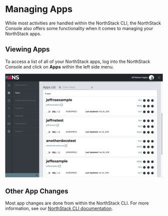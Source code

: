 # Managing Apps

While most activities are handled within the NorthStack CLI, the NorthStack Console also offers some functionality when it comes to managing your NorthStack apps.

## Viewing Apps

To access a list of all of your NorthStack apps, log into the NorthStack Console and click on **Apps** within the left side menu.

![App List View](/_assets/images/viewing-apps.png)

## Other App Changes

Most app changes are done from within the NorthStack CLI. For more information, see our [NorthStack CLI documentation](/cli/).